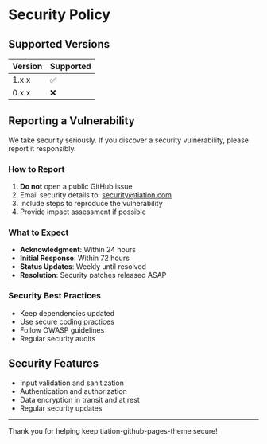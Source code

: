 # Security Policy

## Supported Versions

| Version | Supported          |
| ------- | ------------------ |
| 1.x.x   | :white_check_mark: |
| 0.x.x   | :x:                |

## Reporting a Vulnerability

We take security seriously. If you discover a security vulnerability, please report it responsibly.

### How to Report

1. **Do not** open a public GitHub issue
2. Email security details to: security@tiation.com
3. Include steps to reproduce the vulnerability
4. Provide impact assessment if possible

### What to Expect

- **Acknowledgment**: Within 24 hours
- **Initial Response**: Within 72 hours
- **Status Updates**: Weekly until resolved
- **Resolution**: Security patches released ASAP

### Security Best Practices

- Keep dependencies updated
- Use secure coding practices
- Follow OWASP guidelines
- Regular security audits

## Security Features

- Input validation and sanitization
- Authentication and authorization
- Data encryption in transit and at rest
- Regular security updates

---

Thank you for helping keep tiation-github-pages-theme secure!
